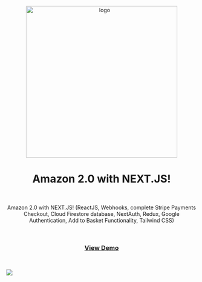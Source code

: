   <div align="center">

 <br />
  <img src="threejs" width='400' alt="logo" />

  # Amazon 2.0 with NEXT.JS!


 <br />
  <p>
Amazon 2.0 with NEXT.JS! (ReactJS, Webhooks, complete Stripe Payments Checkout, Cloud Firestore database, NextAuth, Redux, Google Authentication, Add to Basket Functionality, Tailwind CSS)
  </p>
  <br />
<h3>
    <a href="https://jj-threeai.netlify.app/">View Demo</a>
</h3>
</div>

<!-- Badges -->

 <br />


<a href="https://jj-threeai.netlify.app//" target="_blank">![](https://img.shields.io/website-up-down-green-red/http/monip.org.svg)</a>

